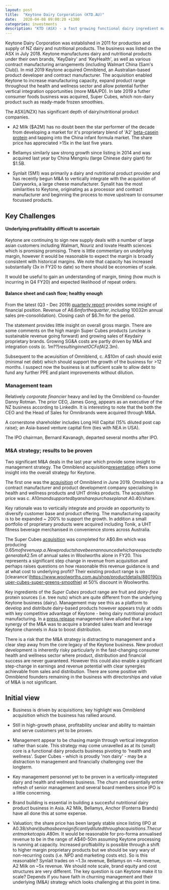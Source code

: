 ```yaml
---
layout: post
title:  "Keytone Dairy Corporation (KTD.AU)"
date:   2020-04-08 09:00:20 +1300
categories: investments
description: "KTD (ASX) - a fast growing functional dairy ingredient manufacturer. A quick look at risks "
---
```


Keytone Dairy Corporation was established in 2011 for production and supply of NZ dairy and nutritional products. The business was listed on the ASX in July 2018. Keytone manufactures dairy and nutritional products under their own brands, 'KeyDairy' and 'KeyHealth', as well as various contract manufacturing arrangements (including Walmart China (Sam's Club)). In mid 2019 Keytone acquired Omniblend, an Australian-based product developer and contract manufacturer. The acquisition enabled Keytone to increase manufacturing capacity, expand product range throughout the health and wellness sector and allow potential further vertical integration opportunities (more M&A/PD). In late 2019 a futher consumer foods business was acquired, Super Cubes, which non-dairy product such as ready-made frozen smoothies.

The ASX(/NZX) has significant depth of dairy/nutritional product companies. 

* A2 Milk ($A2M) has no doubt been the star performer of the decade from developing a market for it's proprietary blend of 'A2' [beta-casein protein](https://en.wikipedia.org/wiki/A2_milk) and tapping into the China infant formula market. The share price has appreciated >15x in the last five years. 

* Bellamys similarly saw strong growth since listing in 2014 and was acquired last year by China Mengniu (large Chinese dairy giant) for $1.5B. 

* Synlait (SM1) was primarily a dairy and nutritional product provider and has recently begun M&A to vertically integrate with the acquisition of Dairyworks, a large cheese manufacturer. Synalit has the most similarities to Keytone, originating as a processor and contract manufacturer and beginning the process to move upstream to consumer focussed products.


## Key Challenges

#### Underlying profitability difficult to ascertain

Keytone are continuing to sign new supply deals with a number of large asian customers including Walmart, Nouriz and Iovate Health sciences which is promising promising. There is little commentary on underlying margin, however it would be reasonable to expect the margin is broadly consistent with historical margins. We note that capacity has increased substantially (3x in FY20 to date) so there should be economies of scale.

It would be useful to gain an understanding of margin, timing (how much is incurring in Q4 FY20) and expected likelihood of repeat orders.


#### Balance sheet and cash flow; healthy enough

From the latest (Q3 - Dec 2019) [quarterly report](https://www.asx.com.au/asxpdf/20200129/pdf/44dkzpsk3jqmvr.pdf) provides some insight of financial position. Revenue of A$6.6m for the quarter, including ~100% YoY growth of properietary Keydairy brands. There is minimal sales data available on JD.com or TaoBao to support or give insight to this growth. It is unclear if Omniblend has been consolidated into these numbers (assumed not to be based on A$32m annual sales pre-consolidation). Closing cash of $6.7m for the period.

The statement provides little insight on overall gross margin. There are some comments on the high margin Super Cubes products (unclear is sustainable revenue going forward) and growing sales of Keydairy proprietary brands. Growing SG&A costs are partly driven by M&A and integration costs (c. $1m??) resulting in net OCF of A($2.3m).

Subsequent to the acwuisition of Omniblend, c. A$10m of cash should exist (minimal net debt) which should support the growth of the business for >12 months. I suspect now the business is at sufficient scale to allow debt to fund any further PPE and plant improvements without dilution.

### Management team

Relatively _corporate financier_ heavy and led by the Omniblend co-founder Danny Rotman. The prior CEO, James Gong, appears as an executive of the NZ  business according to LinkedIn. It is interesting to note that the both the CEO and the Head of Sales for Omnibrands were acquired through M&A.

A cornerstone shareholder includes Long Hill Capital (15% diluted post cap raise); an Asia-based venture capital firm (ties with NEA in USA).

The IPO chairman, Bernard Kavanagh, departed several months after IPO.

### M&A strategy; results to be proven

Two significant M&A deals in the last year which provide some insight to management strategy. The Omniblend acquisition[presentation](https://www.asx.com.au/asxpdf/20190617/pdf/445wtr0qk5g3vq.pdf) offers some insight into the overall strategy for Keytone.

The first one was the [acquisition](https://www.asx.com.au/asxpdf/20190617/pdf/445wszfkxnw7sb.pdf) of Omniblend in June 2019. Omniblend is a contract manufacturer and product development company specialising in health and wellness products and UHT drinks products. The acquisition price was c. A$10m and supported by an share purchase plan at ~ A$0.40/share. 

Key rationale was to vertically integrate and provide an opportunity to diversify customer base and product offering. The manufacturing capacity is to be expanded ~ 200% to support the growth. In addition a small portfolio of proprietary products were acquired including Tonik, a UHT fitness beverage merchanised in convenience stores across Australia.

The Super Cubes [acquisition](https://www.asx.com.au/asxpdf/20191017/pdf/449kwmpklf66m4.pdf) was completed for A$0.8m which was producing $0.65m of revenue p.a. New products have been announced which are expected to generate A$2.5m of annual sales in Woolworths alone in FY20. This represents a significant step change in revenue from acquisition and perhaps raises questions on how reasonable this revenue guidance is and at what cost to underlying profit? Their existing product range is on [clearance'(https://www.woolworths.com.au/shop/productdetails/880190/super-cubes-super-greens-smoothie) at 50% discount in Woolworths.

Key ingredients of the _Super Cubes_ product range are fruit and _dairy-free_ protein sources (i.e. tree nuts) which are quite different from the underlying Keytone business (dairy). Management may see this as a platform to develop and distribute dairy-based products however appears truly at odds with key competitive advantage of Keytone - being dairy nutritional product manufacturing. In a [press release](https://www.dairyreporter.com/Article/2019/09/18/Keytone-to-acquire-Super-Cubes) management have alluded that a key synergy of the M&A was to acquire a branded sales team and leverage Keytone channels in Asia to boost distribution.

There is a risk that the M&A strategy is distracting to management and a clear step away from the core legacy of the Keytone business. New product development is inherently risky particularly in the fast-changing consumer health and wellness sector where product, distribution and financial success are never guaranteed. However this could also enable a significant step-change in earnings and revenue potential with clear synergies achievable from sales and distribution. There are some positive with Omniblend founders remaining in the business with directorships and value of M&A is not significant.

## Initial view

- Business is driven by acquisitions; key highlight was Omniblend acquisition which the business has rallied around.

- Still in high-growth phase, profitability unclear and ability to maintain and serve customers yet to be proven.

- Management appear to be chasing margin through vertical integration rather than scale. This strategy may come unravelled as at its (small) core is a functional dairy products business pivoting to 'health and wellness'. Super Cubes - which is proudly 'non dairy' - may be a distraction to management and financially challenging over the longterm.

- Key management personnel yet to be proven in a vertically-integrated dairy and health and wellness business. The churn and essentially entire refresh of senior management and several board members since IPO is a little concerning.

- Brand building is essential in building a succesful nutritional dairy product business in Asia. A2 Milk, Bellamys, Anchor (Fonterra Brands) have all done this at some expense. 

- Valuation; the share price has been largely stable since listing (IPO at A$0.38/share) but has been significantly diluted through acquisitions. The curent market cap is ~ A$80m. It would be reasonable for pro-forma annualised revenue to be in the range of A$40-50m assuming Keytone processing is running at capacity. Increased proftiability is possible through a shift to higher margin proprietary products but we should be vary wary of non-recurring costs (i.e. NPD and marketing costs etc). So is this reasonable? Synlait trades on ~1.3x revenue, Bellamys on ~4x revenue, A2 Milk on ~5x revenue. We should note scale, brand equity and cost structures are very different. The key question is can Keytone make it to scale? Depends if you have faith in churning management and their underlying (M&A) strategy which looks challenging at this point in time.